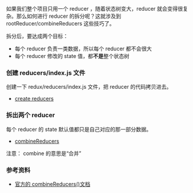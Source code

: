 如果我们整个项目只用一个 reducer ，随着状态树变大，reducer 就会变得很复杂。那么如何进行 reducer 的拆分呢？这就涉及到 rootReducer/combineReducers 这些技巧了。


拆分后，要达成两个目标：

- 每个 reducer 负责一类数据，所以每个 reducer 都不会很大
- 每个 reducer 修改的 state 值，都**不是**整个状态树


### 创建 reducers/index.js 文件

创建一下 redux/reducers/index.js 文件，把 reducer 的代码拷贝进去。

- [create reducers](https://github.com/happypeter/redux-hello/commit/637492a945ae6827df8d2f66e041e73976fe28d8)

### 拆出两个 reducer

每个 reducer 的 state 默认值都只是自己对应的那一部分数据。

- [combineReducers](https://github.com/happypeter/redux-hello/commit/b77874d7e3364cd3e2db0ae0857086584f0ac9a3)

注意： combine 的意思是“合并”



### 参考资料

- [官方的 combineReducers()文档](http://cn.redux.js.org/docs/recipes/reducers/UsingCombineReducers.html)
